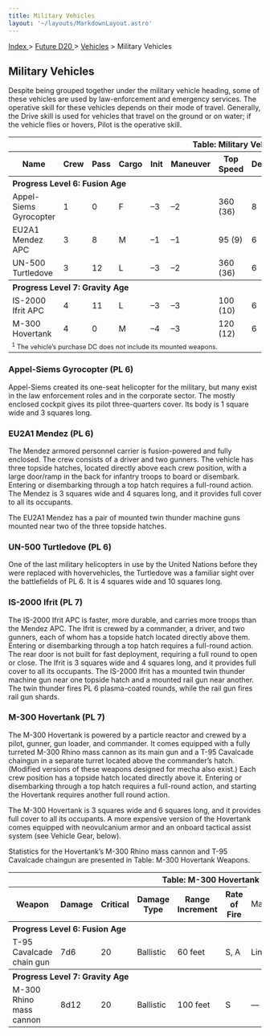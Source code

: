 ```yaml
---
title: Military Vehicles
layout: '~/layouts/MarkdownLayout.astro'
---
```


[ Index ](/) > [ Future D20 ](/future.d20.srd) > [Vehicles](/future.d20.srd/vehicles) > Military Vehicles

## Military Vehicles

Despite being grouped together under the military vehicle heading, some of
these vehicles are used by law-enforcement and emergency services. The
operative skill for these vehicles depends on their mode of travel. Generally,
the Drive skill is used for vehicles that travel on the ground or on water; if
the vehicle flies or hovers, Pilot is the operative skill.


<table> <tr><th colspan="13">Table: Military Vehicles</th></tr> <tr><th>Name</th><th>Crew</th><th>Pass</th><th>Cargo</th><th>Init</th><th>Maneuver</th><th>Top Speed</th><th>Defense</th><th>Hard</th><th>Hit Points</th><th>Size</th><th>Purchase DC</th><th>Restriction</th></tr> <tr><th colspan="13" style="text-align: left">Progress Level 6: Fusion Age</th></tr> <tr><td>Appel-Siems Gyrocopter</td><td>1</td><td>0</td><td>F</td><td>–3</td><td>–2</td><td>360 (36)</td><td>8</td><td>5</td><td>23</td><td>L</td><td>38</td><td>Mil (+3)</td></tr> <tr class="shaded"><td>EU2A1 Mendez APC</td><td>3</td><td>8</td><td>M</td><td>–1</td><td>–1</td><td>95 (9)</td><td>6</td><td>15</td><td>56</td><td>G</td><td>42<sup>1</sup></td><td>Mil (+3)</td></tr> <tr><td>UN-500 Turtledove</td><td>3</td><td>12</td><td>L</td><td>–3</td><td>–2</td><td>360 (36)</td><td>6</td><td>10</td><td>46</td><td>G</td><td>48</td><td>Mil (+3)</td></tr> <tr><th colspan="13" style="text-align: left">Progress Level 7: Gravity Age</th></tr> <tr><td>IS-2000 Ifrit APC</td><td>4</td><td>11</td><td>L</td><td>–3</td><td>–3</td><td>100 (10)</td><td>6</td><td>15</td><td>58</td><td>G</td><td>46<sup>1</sup></td><td>Mil (+3)</td></tr> <tr class="shaded"><td>M-300 Hovertank</td><td>4</td><td>0</td><td>M</td><td>–4</td><td>–3</td><td>120 (12)</td><td>6</td><td>20</td><td>62</td><td>G</td><td>50<sup>1</sup></td><td>Mil (+3)</td></tr> <tr><td colspan="13" style="text-align: left; font-size: .8em"><sup>1</sup> The vehicle’s purchase DC does not include its mounted weapons.</td></tr> </table>



### Appel-Siems Gyrocopter (PL 6)

Appel-Siems created its one-seat helicopter for the military, but many exist
in the law enforcement roles and in the corporate sector. The mostly enclosed
cockpit gives its pilot three-quarters cover. Its body is 1 square wide and 3
squares long.

### EU2A1 Mendez (PL 6)

The Mendez armored personnel carrier is fusion-powered and fully enclosed. The
crew consists of a driver and two gunners. The vehicle has three topside
hatches, located directly above each crew position, with a large door/ramp in
the back for infantry troops to board or disembark. Entering or disembarking
through a top hatch requires a full-round action. The Mendez is 3 squares wide
and 4 squares long, and it provides full cover to all its occupants.

The EU2A1 Mendez has a pair of mounted twin thunder machine guns mounted near
two of the three topside hatches.

### UN-500 Turtledove (PL 6)

One of the last military helicopters in use by the United Nations before they
were replaced with hovervehicles, the Turtledove was a familiar sight over the
battlefields of PL 6. It is 4 squares wide and 10 squares long.

### IS-2000 Ifrit (PL 7)

The IS-2000 Ifrit APC is faster, more durable, and carries more troops than
the Mendez APC. The Ifrit is crewed by a commander, a driver, and two gunners,
each of whom has a topside hatch located directly above them. Entering or
disembarking through a top hatch requires a full-round action. The rear door
is not built for fast deployment, requiring a full round to open or close. The
Ifrit is 3 squares wide and 4 squares long, and it provides full cover to all
its occupants. The IS-2000 Ifrit has a mounted twin thunder machine gun near
one topside hatch and a mounted rail gun near another. The twin thunder fires
PL 6 plasma-coated rounds, while the rail gun fires rail gun shards.

### M-300 Hovertank (PL 7)

The M-300 Hovertank is powered by a particle reactor and crewed by a pilot,
gunner, gun loader, and commander. It comes equipped with a fully turreted
M-300 Rhino mass cannon as its main gun and a T-95 Cavalcade chaingun in a
separate turret located above the commander’s hatch. (Modified versions of
these weapons designed for mecha also exist.) Each crew position has a topside
hatch located directly above it. Entering or disembarking through a top hatch
requires a full-round action, and starting the Hovertank requires another full
round action.

The M-300 Hovertank is 3 squares wide and 6 squares long, and it provides full
cover to all its occupants. A more expensive version of the Hovertank comes
equipped with neovulcanium armor and an onboard tactical assist system (see
Vehicle Gear, below).

Statistics for the Hovertank’s M-300 Rhino mass cannon and T-95 Cavalcade
chaingun are presented in Table: M-300 Hovertank Weapons.


<table> <tr><th colspan="12">Table: M-300 Hovertank Weapons</th></tr> <tr><th>Weapon</th><th>Damage</th><th>Critical</th><th>Damage Type</th><th>Range Increment</th><th>Rate of Fire</th><td>Magazine</td><th>Size</th><th>Weight</th><th>Purchase DC</th><th>Restriction</th></tr> <tr><th colspan="12" style="text-align: left">Progress Level 6: Fusion Age</th></tr> <tr><td>T-95 Cavalcade chain gun </td><td>7d6</td><td>20</td><td>Ballistic</td><td>60 feet</td><td>S, A</td><td>Linked</td><td>Huge</td><td>185 lb.</td><td>21</td><td>Mil (+3)</td></tr> <tr><th colspan="12" style="text-align: left">Progress Level 7: Gravity Age </th></tr><tr><td>M-300 Rhino mass cannon </td><td>8d12</td><td>20</td><td>Ballistic</td><td>100 feet</td><td>S</td><td>—</td><td>Huge</td><td>450 lb.</td><td>29</td><td>Mil (+3)</td></tr> </table>



